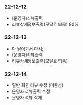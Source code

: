 ### 22-12-12
- (운영자)리뷰출력
- 리뷰상세정보출력(모달로 띄움) 80%

### 22-12-13
- 다 날아가서 다시;;
- (운영자)리뷰출력
- 리뷰상세정보출력(모달로 띄움)

### 22-12-14
- 일반 회원 리뷰 수정 (미완성)
- 운영자 리뷰출력 수정
- 운영자 리뷰 삭제

